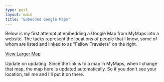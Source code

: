 ```yaml
---
type: post
layout: main
title: "Embedded Google Maps"
---
```

Below is my first attempt at embedding a Google Map from MyMaps into a
website. The tacks represent the locations of people that I know, some of whom
are listed and linked to as "Fellow Travelers" on the right.

[View Larger Map](https://maps.google.com/maps/ms?ie=UTF8&hl=en&msa=0&om=1&msid=111366003748394849176.000439ca56259a23388a7&ll=23.885838,2.8125&spn=127.350416,298.828125&z=1&source=embed)

Update on updating: Since the link is to a map in MyMaps, when I change that
map, the map here is updated automatically. So if you don't see your location,
tell me and I'll put it on there.
